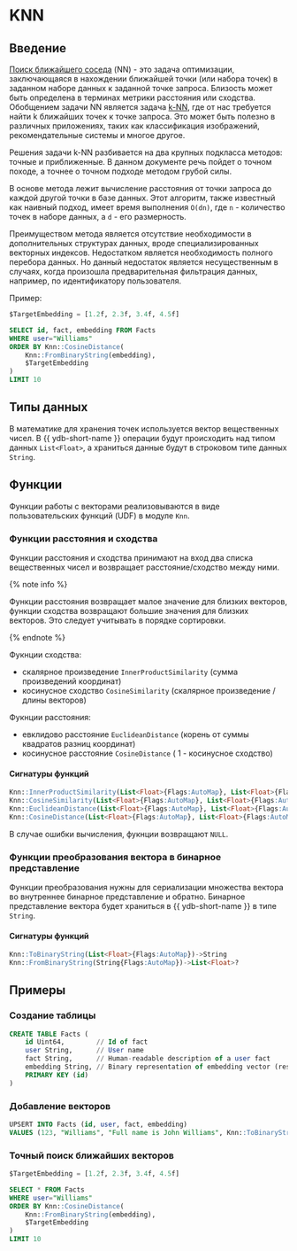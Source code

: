 # KNN
## Введение

[Поиск ближайшего соседа](https://en.wikipedia.org/wiki/Nearest_neighbor_search) (NN) - это задача оптимизации, заключающаяся в нахождении ближайшей точки (или набора точек) в заданном наборе данных к заданной точке запроса. Близость может быть определена в терминах метрики расстояния или сходства.
Обобщением задачи NN является задача [k-NN](https://en.wikipedia.org/wiki/K-nearest_neighbors_algorithm), где от нас требуется найти k ближайших точек к точке запроса. Это может быть полезно в различных приложениях, таких как классификация изображений, рекомендательные системы и многое другое.

Решения задачи k-NN разбивается на два крупных подкласса методов: точные и приближенные. В данном документе речь пойдет о точном походе, а точнее о точном подходе методом грубой силы.

В основе метода лежит вычисление расстояния от точки запроса до каждой другой точки в базе данных. Этот алгоритм, также известный как наивный подход, имеет время выполнения `O(dn)`, где `n` - количество точек в наборе данных, а `d` - его размерность.

Преимуществом метода является отсутствие необходимости в дополнительных структурах данных, вроде специализированных векторных индексов.
Недостатком является необходимость полного перебора данных. Но данный недостаток является несущественным в случаях, когда произошла предварительная фильтрация данных, например, по идентификатору пользователя.

Пример:

```sql
$TargetEmbedding = [1.2f, 2.3f, 3.4f, 4.5f]

SELECT id, fact, embedding FROM Facts
WHERE user="Williams"
ORDER BY Knn::CosineDistance(
    Knn::FromBinaryString(embedding),
    $TargetEmbedding
)
LIMIT 10
```

## Типы данных

В математике для хранения точек используется вектор вещественных чисел.
В {{ ydb-short-name }} операции будут происходить над типом данных `List<Float>`, а храниться данные будут в строковом типе данных `String`.

## Функции

Функции работы с векторами реализовываются в виде пользовательских функций (UDF) в модуле `Knn`.

### Функции расстояния и сходства

Функции расстояния и сходства принимают на вход два списка вещественных чисел и возвращает расстояние/сходство между ними.

{% note info %}

Функции расстояния возвращает малое значение для близких векторов, функции сходства возвращают большие значения для близких векторов. Это следует учитывать в порядке сортировки.

{% endnote %}

Фукнции сходства:
* скалярное произведение `InnerProductSimilarity` (сумма произведений координат)
* косинусное сходство `CosineSimilarity` (скалярное произведение / длины векторов)

Фукнции расстояния:
* евклидово расстояние `EuclideanDistance` (корень от суммы квадратов разниц координат)
* косинусное расстояние `CosineDistance` ( 1 - косинусное сходство)

#### Сигнатуры функций

```sql
Knn::InnerProductSimilarity(List<Float>{Flags:AutoMap}, List<Float>{Flags:AutoMap})->Float?
Knn::CosineSimilarity(List<Float>{Flags:AutoMap}, List<Float>{Flags:AutoMap})->Float?
Knn::EuclideanDistance(List<Float>{Flags:AutoMap}, List<Float>{Flags:AutoMap})->Float?
Knn::CosineDistance(List<Float>{Flags:AutoMap}, List<Float>{Flags:AutoMap})->Float?
```

В случае ошибки вычисления, фукнции возвращают `NULL`.

### Функции преобразования вектора в бинарное представление

Функции преобразования нужны для сериализации множества вектора во внутреннее бинарное представление и обратно.
Бинарное представление вектора будет храниться в {{ ydb-short-name }} в типе `String`.

#### Сигнатуры функций

```sql
Knn::ToBinaryString(List<Float>{Flags:AutoMap})->String
Knn::FromBinaryString(String{Flags:AutoMap})->List<Float>?
```

## Примеры

### Создание таблицы

```sql
CREATE TABLE Facts (
    id Uint64,        // Id of fact
    user String,      // User name
    fact String,      // Human-readable description of a user fact
    embedding String, // Binary representation of embedding vector (result of Knn::ToBinaryString)
    PRIMARY KEY (id)
)
```

### Добавление векторов

```sql
UPSERT INTO Facts (id, user, fact, embedding) 
VALUES (123, "Williams", "Full name is John Williams", Knn::ToBinaryString([1.0f, 2.0f, 3.0f, 4.0f]))
```

### Точный поиск ближайших векторов

```sql
$TargetEmbedding = [1.2f, 2.3f, 3.4f, 4.5f]

SELECT * FROM Facts
WHERE user="Williams"
ORDER BY Knn::CosineDistance(
    Knn::FromBinaryString(embedding),
    $TargetEmbedding
)
LIMIT 10
```